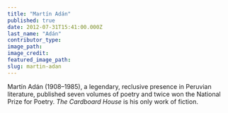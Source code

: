 ```yaml
---
title: "Martín Adán"
published: true
date: 2012-07-31T15:41:00.000Z
last_name: "Adán"
contributor_type:
image_path:
image_credit:
featured_image_path:
slug: martin-adan
---
```


Martín Adán (1908–1985), a legendary, reclusive presence in Peruvian literature, published seven volumes of poetry and twice won the National Prize for Poetry. _The Cardboard House_ is his only work of fiction.

